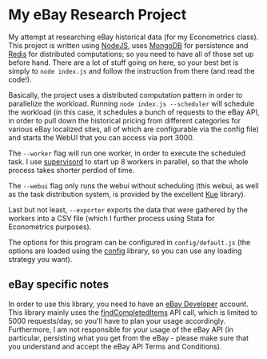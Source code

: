 My eBay Research Project
========================

My attempt at researching eBay historical data (for my Econometrics class). This
project is written using [NodeJS](http://nodejs.org/), uses
[MongoDB](http://www.mongodb.org/) for persistence and [Redis](http://redis.io/)
for distributed computations; so you need to have all of those set up before
hand. There are a lot of stuff going on here, so your best bet is simply to
`node index.js` and follow the instruction from there (and read the code!).

Basically, the project uses a distributed computation pattern in order to
parallelize the workload. Running `node index.js --scheduler` will schedule the
workload (in this case, it schedules a bunch of requests to the eBay API, in
order to pull down the historical pricing from different categories for various
eBay localized sites, all of which are configurable via the config file) and
starts the WebUI that you can access via port 3000.

The `--worker` flag will run one worker, in order to execute the scheduled task.
I use [supervisord](http://supervisord.org/) to start up 8 workers in parallel,
so that the whole process takes shorter perdiod of time.

The `--webui` flag only runs the webui without scheduling (this webui, as well
as the task distribution system, is provided by the excellent
[Kue](http://learnboost.github.com/kue/) library).

Last but not least, `--exporter` exports the data that were gathered by the
workers into a CSV file (which I further process using Stata for Econometrics
purposes).

The options for this program can be configured in `config/default.js` (the options are loaded using the [config](https://github.com/lorenwest/node-config.git) library, so you can use any loading strategy you want).

eBay specific notes
-------------------

In order to use this library, you need to have an [eBay Developer](https://www.x.com/developers/ebay) account. This library mainly uses the [findCompletedItems](http://developer.ebay.com/DevZone/finding/CallRef/findCompletedItems.html) API call, which is limited to 5000 requests/day, so you'll have to plan your usage accordingly. Furthermore, I am not responsible for your usage of the eBay API (in particular, persisting what you get from the eBay - please make sure that you understand and accept the eBay API Terms and Conditions).
